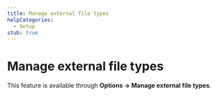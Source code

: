 ```yaml
---
title: Manage external file types
helpCategories:
  - Setup
stub: true
---
```

# Manage external file types

This feature is available through **Options → Manage external file types**.